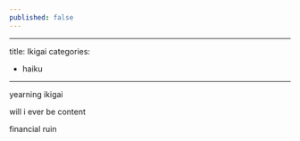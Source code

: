 ```yaml
---
published: false
---
```

---
title: Ikigai
categories:
  - haiku
---

yearning ikigai

will i ever be content

financial ruin
